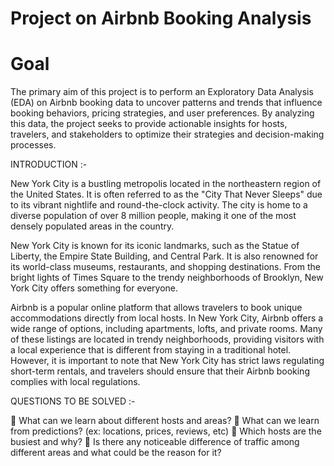 # Project on Airbnb Booking Analysis

# Goal

The primary aim of this project is to perform an Exploratory Data Analysis (EDA) on 
Airbnb booking data to uncover patterns and trends that influence booking behaviors, 
pricing strategies, and user preferences. By analyzing this data, the project seeks to 
provide actionable insights for hosts, travelers, and stakeholders to optimize their 
strategies and decision-making processes.

INTRODUCTION :-

New York City is a bustling metropolis located in the northeastern region of the United States. It is often referred to as the "City That Never Sleeps" due to
its vibrant nightlife and round-the-clock activity. The city is home to a diverse population of over 8 million people, making it one of the most densely populated 
areas in the country.

New York City is known for its iconic landmarks, such as the Statue of Liberty, the Empire State Building, and Central Park. It is also renowned for its world-class
museums, restaurants, and shopping destinations. From the bright lights of Times Square to the trendy neighborhoods of Brooklyn, New York City offers something for 
everyone.

Airbnb is a popular online platform that allows travelers to book unique accommodations directly from local hosts. In New York City, Airbnb offers a wide range 
of options, including apartments, lofts, and private rooms. Many of these listings are located in trendy neighborhoods, providing visitors with a local experience 
that is different from staying in a traditional hotel. However, it is important to note that New York City has strict laws regulating short-term rentals, and 
travelers should ensure that their Airbnb booking complies with local regulations.

QUESTIONS TO BE SOLVED :-

🔸 What can we learn about different hosts and areas?
🔸 What can we learn from predictions? (ex: locations, prices, reviews, etc)
🔸 Which hosts are the busiest and why?
🔸 Is there any noticeable difference of traffic among different areas and what could be the reason for it?




